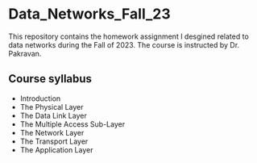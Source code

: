 # Data_Networks_Fall_23
This repository contains the homework assignment I desgined related to data networks during the Fall of 2023. The course is instructed by Dr. Pakravan.

## Course syllabus
- Introduction
- The Physical Layer
- The Data Link Layer
- The Multiple Access Sub-Layer
- The Network Layer
- The Transport Layer
- The Application Layer
